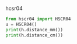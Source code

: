 hcsr04

```python
from hscr04 import HSCR04
u = HSCR04()
print(h.distance_mm())
print(h.distance_cm())
```

